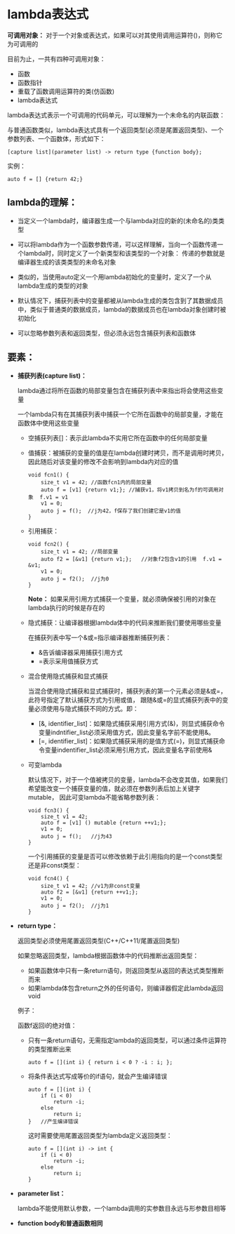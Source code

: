 # lambda表达式

**可调用对象：** 对于一个对象或表达式，如果可以对其使用调用运算符()，则称它为可调用的

目前为止，一共有四种可调用对象：

- 函数 
- 函数指针 
- 重载了函数调用运算符的类(仿函数) 
- lambda表达式

lambda表达式表示一个可调用的代码单元，可以理解为一个未命名的内联函数：

与普通函数类似，lambda表达式具有一个返回类型(必须是尾置返回类型)、一个参数列表、一个函数体，形式如下：

```
[capture list](parameter list) -> return type {function body};
```

实例：

```
auto f = [] {return 42;}
```

## lambda的理解：

- 当定义一个lambda时，编译器生成一个与lambda对应的新的(未命名的)类类型

- 可以将lambda作为一个函数参数传递，可以这样理解，当向一个函数传递一个lambda时，同时定义了一个新类型和该类型的一个对象：
  传递的参数就是编译器生成的该类类型的未命名对象

- 类似的，当使用auto定义一个用lambda初始化的变量时，定义了一个从lambda生成的类型的对象

- 默认情况下，捕获列表中的变量都被从lambda生成的类包含到了其数据成员中，类似于普通类的数据成员，lambda的数据成员也在lambda对象创建时被初始化

- 可以忽略参数列表和返回类型，但必须永远包含捕获列表和函数体

## 要素：

- **捕获列表(capture list)：**

  lambda通过将所在函数的局部变量包含在捕获列表中来指出将会使用这些变量

  一个lambda只有在其捕获列表中捕获一个它所在函数中的局部变量，才能在函数体中使用这些变量

  - 空捕获列表[]：表示此lambda不实用它所在函数中的任何局部变量

  - 值捕获：被捕获的变量的值是在lambda创建时拷贝，而不是调用时拷贝，因此随后对该变量的修改不会影响到lambda内对应的值
    
    ```
    void fcn1() {
        size_t v1 = 42; //函数fcn1内的局部变量
        auto f = [v1] {return v1;}; //捕获v1，将v1拷贝到名为f的可调用对象  f.v1 = v1
        v1 = 0;
        auto j = f();  //j为42，f保存了我们创建它是v1的值
    }
    ```

  - 引用捕获：
    
    ```
    void fcn2() {
        size_t v1 = 42; //局部变量
        auto f2 = [&v1] {return v1;};   //对象f2包含v1的引用  f.v1 = &v1;
        v1 = 0;
        auto j = f2();  //j为0
    }
    ```
    
    **Note：** 如果采用引用方式捕获一个变量，就必须确保被引用的对象在lambda执行的时候是存在的

  - 隐式捕获：让编译器根据lambda体中的代码来推断我们要使用哪些变量
    
    在捕获列表中写一个&或=指示编译器推断捕获列表：
    
    - &告诉编译器采用捕获引用方式
    - =表示采用值捕获方式

  - 混合使用隐式捕获和显式捕获
    
    当混合使用隐式捕获和显式捕获时，捕获列表的第一个元素必须是&或=，此符号指定了默认捕获方式为引用或值，
    跟随&或=的显式捕获列表中的变量必须使用与隐式捕获不同的方式。即：
    
    - [&, identifier_list]：如果隐式捕获采用引用方式(&)，则显式捕获命令变量indntifier_list必须采用值方式，因此变量名字前不能使用&。
    - [=, identifier_list]：如果隐式捕获采用的是值方式(=)，则显式捕获命令变量indentifier_list必须采用引用方式，因此变量名字前使用&

  - 可变lambda
  
    默认情况下，对于一个值被拷贝的变量，lambda不会改变其值，如果我们希望能改变一个捕获变量的值，就必须在参数列表后加上关键字mutable，
    因此可变lambda不能省略参数列表：
    
    ```
    void fcn3() {
        size_t v1 = 42;
        auto f = [v1] () mutable {return ++v1;};
        v1 = 0;
        auto j = f();   //j为43
    }
    ```
    
    一个引用捕获的变量是否可以修改依赖于此引用指向的是一个const类型还是非const类型：
    
    ```
    void fcn4() {
        size_t v1 = 42; //v1为非const变量
        auto f2 = [&v1] {return ++v1;};
        v1 = 0;
        auto j = f2();  //j为1
    }
    ```

- **return type：**

  返回类型必须使用尾置返回类型(C++/C++11/尾置返回类型)

  如果忽略返回类型，lambda根据函数体中的代码推断出返回类型：

  - 如果函数体中只有一条return语句，则返回类型从返回的表达式类型推断而来
  - 如果lambda体包含return之外的任何语句，则编译器假定此lambda返回void

  例子：

  函数f返回i的绝对值：

  - 只有一条return语句，无需指定lambda的返回类型，可以通过条件运算符的类型推断出来

    ```
    auto f = [](int i) { return i < 0 ? -i : i; };  
    ```

  - 将条件表达式写成等价的if语句，就会产生编译错误

    ```
    auto f = [](int i) { 
        if (i < 0)
            return -i;  
        else
            return i; 
    }   //产生编译错误
    ```

    这时需要使用尾置返回类型为lambda定义返回类型：

    ```
    auto f = [](int i) -> int { 
        if (i < 0)
            return -i;  
        else
            return i; 
    } 
    ```

- **parameter list：**

  lambda不能使用默认参数，一个lambda调用的实参数目永远与形参数目相等

- **function body和普通函数相同**
